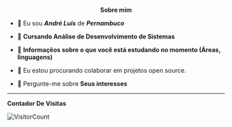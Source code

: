 
<p align="center"><b>Sobre mim</b></p>

<p align="left">
  
- 👦 Eu sou <strong>_André Luís_</strong> de <strong>_Pernambuco_</strong>

- 🔭 <strong>Cursando Análise de Desenvolvimento de Sistemas</strong>

- 🌱 <strong>Informaçẽos sobre o que você está estudando no momento (Áreas, linguagens)</strong>

- 👯 Eu estou procurando colaborar em projetos open source.

- 💬 Pergunte-me sobre <strong>Seus interesses</strong>

*************
**Contador De Visitas**

![VisitorCount](https://profile-counter.glitch.me/{Andif-1}/count.svg)
